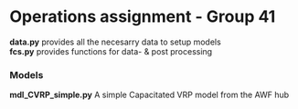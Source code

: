 # Operations assignment - Group 41

**data.py** provides all the necesarry data to setup models\
**fcs.py** provides functions for data- & post processing

### Models
**mdl_CVRP_simple.py** A simple Capacitated VRP model from the AWF hub 
